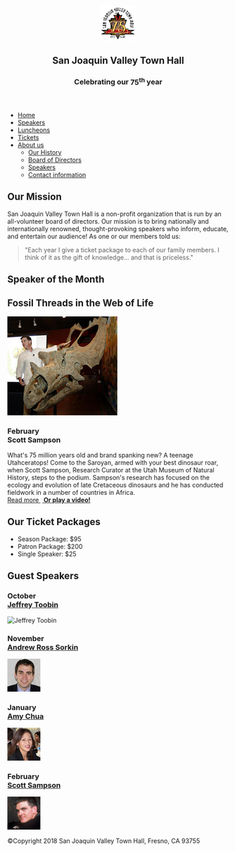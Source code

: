 <!DOCTYPE html>
<html lang="en">

<head>
<meta charset="utf-8">
<meta name="viewport" content="width=device-width, initial-scale=1.0">
<meta name="description" content="A yearly lecture series with spealers that present new information on a wide range of subjects">
<title>San Joaquin Valley Town Hall</title>
<link rel="shortcut icon" href="images/favicon.ico">
<link rel="stylesheet" href="styles/normalize.css">
<link rel="stylesheet" href="styles/main.css">
</head>

<body>
<header>
<img src="images/town_hall_logo.gif" alt="townhall" height="80">
<h2>San Joaquin Valley Town Hall</h2>
<h3>Celebrating our <span class="shadow">75<sup>th</sup></span> year</h3>
</header>
<nav id="nav_menu">
<ul>
<li><a href="index.html" class="current"> Home</a></li>
<li><a href="#"> Speakers</a></li>
<li><a href="#"> Luncheons</a></li>
<li><a href="#"> Tickets</a></li>
<li><a href="#"> About us</a>
<ul>
<li><a href="#"> Our History</a></li>
<li><a href="#"> Board of Directors</a></li>
<li><a href="#"> Speakers</a></li>
<li><a href="#"> Contact information</a></li>
</ul>
</li>
</ul></nav>
<main>
<section>
<h2>Our Mission</h2>
<p>San Joaquin Valley Town Hall is a non-profit organization that is run by an all-volunteer board of directors. Our mission is to bring nationally and internationally renowned, thought-provoking speakers who inform, educate, and entertain our audience! As one or our members told us:</p>
<blockquote>&quot;Each year I give a ticket package to each of our family members. I think of it as the gift of knowledge... and that is priceless.&quot;</blockquote>

<h1>Speaker of the Month</h1>
<article>
<h2>Fossil Threads in the Web of Life</h2>
<img src="images/sampson_dinosaur.jpg" alt="image of Sampson with a dinosaur fossil">
<h3>February<br>Scott Sampson</h3>
<p>What's 75 million years old and brand spanking new? A teenage Utahceratops! Come to the Saroyan, armed with your best dinosaur roar, when Scott Sampson, Research Curator at the Utah Museum of Natural History, steps to the podium. Sampson's research has focused on the ecology and evolution of late Cretaceous dinosaurs and he has conducted fieldwork in a number of countries in Africa.<br>
<a href="speakers/sampson.html"> Read more </a> &nbsp;<b><a href=media/sampson.swf> Or play a video!</a></b></p>
</article>

<h2>Our Ticket Packages</h2>
<ul>
<li>Season Package: $95</li>
<li>Patron Package: $200</li>
<li>Single Speaker: $25</li>
</ul>
</section>
<aside>
<h2>Guest Speakers</h2>
<h3>October<br><a href="speakers/toobin.html">Jeffrey Toobin</a></h3>
<img src="images/toobin75.jpg" alt="Jeffrey Toobin" height="75">
<h3>November<br><a href="speakers/sorkin.html">Andrew Ross Sorkin</a></h3>
<img src="images/sorkin75.jpg" alt="Andrew Ross Sorkin" height="75">
<h3>January<br><a href="speakers/chua.html">Amy Chua</a></h3>
<img src="images/chua75.jpg" alt="Amy Chua" height="75">
<h3>
February<br><a href="speakers/sampson.html">Scott Sampson</a></h3>
<img src="images/sampson75.jpg" alt="image of Sampson">
</aside>
</main>
<footer>
<p>&copy;Copyright 2018 San Joaquin Valley Town Hall, Fresno, CA 93755</p>
</footer>
</body>
</html>
